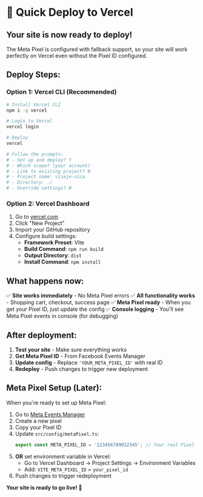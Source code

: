 # 🚀 Quick Deploy to Vercel

## **Your site is now ready to deploy!**

The Meta Pixel is configured with fallback support, so your site will work perfectly on Vercel even without the Pixel ID configured.

## **Deploy Steps:**

### **Option 1: Vercel CLI (Recommended)**
```bash
# Install Vercel CLI
npm i -g vercel

# Login to Vercel
vercel login

# Deploy
vercel

# Follow the prompts:
# - Set up and deploy? Y
# - Which scope? (your account)
# - Link to existing project? N
# - Project name: vizaje-nica
# - Directory: ./
# - Override settings? N
```

### **Option 2: Vercel Dashboard**
1. Go to [vercel.com](https://vercel.com)
2. Click "New Project"
3. Import your GitHub repository
4. Configure build settings:
   - **Framework Preset**: Vite
   - **Build Command**: `npm run build`
   - **Output Directory**: `dist`
   - **Install Command**: `npm install`

## **What happens now:**

✅ **Site works immediately** - No Meta Pixel errors
✅ **All functionality works** - Shopping cart, checkout, success page
✅ **Meta Pixel ready** - When you get your Pixel ID, just update the config
✅ **Console logging** - You'll see Meta Pixel events in console (for debugging)

## **After deployment:**

1. **Test your site** - Make sure everything works
2. **Get Meta Pixel ID** - From Facebook Events Manager
3. **Update config** - Replace `'YOUR_META_PIXEL_ID'` with real ID
4. **Redeploy** - Push changes to trigger new deployment

## **Meta Pixel Setup (Later):**

When you're ready to set up Meta Pixel:

1. Go to [Meta Events Manager](https://business.facebook.com/events_manager)
2. Create a new pixel
3. Copy your Pixel ID
4. Update `src/config/metaPixel.ts`:
   ```typescript
   export const META_PIXEL_ID = '123456789012345'; // Your real Pixel ID
   ```
5. **OR** set environment variable in Vercel:
   - Go to Vercel Dashboard → Project Settings → Environment Variables
   - Add: `VITE_META_PIXEL_ID` = `your_pixel_id`
6. Push changes to trigger redeployment

**Your site is ready to go live! 🎉**
